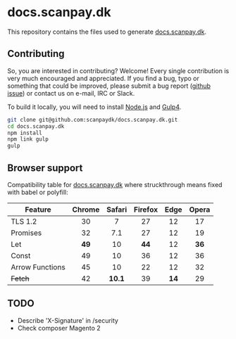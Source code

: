 # docs.scanpay.dk

This repository contains the files used to generate [docs.scanpay.dk](https://docs.scanpay.dk).

## Contributing

So, you are interested in contributing? Welcome! Every single contribution is very much encouraged and appreciated. If you find a bug, typo or something that could be improved, please submit a bug report ([github issue](https://github.com/scanpaydk/docs.scanpay.dk/issues/new)) or contact us on e-mail, IRC or Slack.

To build it locally, you will need to install [Node.js](https://nodejs.org/en/) and [Gulp4](http://gulpjs.com).


```bash
git clone git@github.com:scanpaydk/docs.scanpay.dk.git
cd docs.scanpay.dk
npm install
npm link gulp
gulp
```

## Browser support

Compatibility table for [docs.scanpay.dk](https://docs.scanpay.dk) where struckthrough means fixed with babel or polyfill:

Feature              | Chrome | Safari   | Firefox | Edge   | Opera
-------------------- | :-----:| :------: | :-----: | :----: | :----:
TLS 1.2              | 30     | 7        | 27      | 12     | 17
Promises             | 32     | 7.1      | 27      | 12     | 19
Let                  | **49** | 10       | **44**  | 12     | **36**
Const                | 49     | 10       | 36      | 12     | 36
Arrow Functions      | 45     | 10       | 22      | 12     | 32
~~Fetch~~            | 42     | **10.1** | 39      | **14** | 29


## TODO

* Describe 'X-Signature' in /security
* Check composer Magento 2
